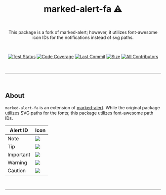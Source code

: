 <div align="center">
<h1>marked-alert-fa ⚠️</h1>
<br />
<p>This package is a fork of marked-alert; however, it utilizes font-awesome icon IDs for the notifications instead of svg paths.</p>

<br />

<!-- prettier-ignore-start -->
[![Test Status][badge-tests]][link-tests]
[![Code Coverage][badge-coverage]][link-coverage]
[![Last Commit][badge-commit]][badge-commit]
[![Size][badge-size]][badge-size]
[![All Contributors][all-contributors-badge]](#contributors-)
<!-- prettier-ignore-end -->

</div>

<br />

---

<br />

## About
`marked-alert-fa` is an extension of [marked-alert](https://www.npmjs.com/package/marked-alert). While the original package utilizes SVG paths for the fonts; this package utilizes font-awesome path IDs.


| Alert ID | Icon |
| --- | --- |
| Note | <img src="https://github.com/Aetherinox/marked-alert-fa/assets/118329232/a8edf5b9-8c55-4a03-9edb-676c11d28d49"> |
| Tip | <img src="https://github.com/Aetherinox/marked-alert-fa/assets/118329232/7225251b-69fb-425a-84aa-ac62d86a0b89"> |
| Important | <img src="https://github.com/Aetherinox/marked-alert-fa/assets/118329232/4c281bdc-303d-4e78-9a1d-6e6d9f23af61"> |
| Warning | <img src="https://github.com/Aetherinox/marked-alert-fa/assets/118329232/5cef5803-66a5-4c50-aa93-700fb606454e"> |
| Caution | <img src="https://github.com/Aetherinox/marked-alert-fa/assets/118329232/291ec535-e641-4cfe-86bf-4699e85a6a05"> |

<br />

---

<br />

<!-- prettier-ignore-start -->
[link-npm]: https://npmjs.com
[link-node]: https://nodejs.org
[link-npmtrends]: http://npmtrends.com/keeweb
[link-license]: https://github.com/Aetherinox/keeweb/blob/master/LICENSE
[link-package]: https://npmjs.com/package/Aetherinox/keeweb
[link-coverage]: https://codecov.io/github/Aetherinox/keeweb
[link-build]: https://github.com/Aetherinox/keeweb/actions/workflows/build.yaml?query=workflow%3Abuild.yml
[link-tests]: https://github.com/Aetherinox/keeweb/actions/workflows/tests.yaml?query=workflow%3Atests.yml

[badge-commit]: https://img.shields.io/github/last-commit/Aetherinox/keeweb?color=b43bcc
[badge-size]: https://img.shields.io/github/repo-size/Aetherinox/keeweb?label=size&color=59702a
[badge-build]: https://img.shields.io/github/actions/workflow/status/Aetherinox/keeweb/build.yml?logo=github&label=Build&color=%23278b30
[badge-tests]: https://img.shields.io/github/actions/workflow/status/Aetherinox/keeweb/tests.yml?logo=github&label=Tests&color=%23278b30
[badge-coverage]: https://img.shields.io/codecov/c/github/Aetherinox/keeweb?token=MPAVASGIOG&logo=codecov&logoColor=FFFFFF&label=Coverage&color=354b9e
[badge-version]: https://img.shields.io/npm/v/keeweb/keeweb
[badge-downloads]: https://img.shields.io/npm/dm/keeweb.svg
[badge-license]: https://img.shields.io/npm/l/keeweb.svg
[all-contributors]: https://github.com/all-contributors/all-contributors
[all-contributors-badge]: https://img.shields.io/github/all-contributors/Aetherinox/keeweb?color=de1f6f&label=contributors
<!-- prettier-ignore-end -->
